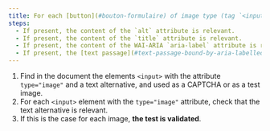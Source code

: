 ```yaml
---
title: For each [button](#bouton-formulaire) of image type (tag `<input>` with the attribute `type="image"`) used as a [CAPTCHA](#captcha) or as a [test image](#image-test), having a [text alternative](#alternative-text-image), is this alternative relevant?
steps:
  - If present, the content of the `alt` attribute is relevant.
  - If present, the content of the `title` attribute is relevant.
  - If present, the content of the WAI-ARIA `aria-label` attribute is relevant.
  - If present, the [text passage](#text-passage-bound-by-aria-labelledby-or-aria-describedby) associated via the `aria-labelledby` WAI-ARIA attribute is relevant.
---
```


1. Find in the document the elements `<input>` with the attribute `type="image"` and a text alternative, and used as a CAPTCHA or as a test image.
2. For each `<input>` element with the `type="image"` attribute, check that the text alternative is relevant.
3. If this is the case for each image, **the test is validated**.
